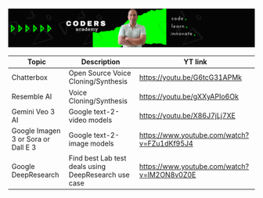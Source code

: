 

![CodersAcademy Banner](/img/banner.png)


Topic | Description  | YT link |
--- | --- | --- |
Chatterbox | Open Source Voice Cloning/Synthesis | https://youtu.be/G6tcG31APMk |
Resemble AI | Voice Cloning/Synthesis | https://youtu.be/gXXyAPIo6Ok |
Gemini Veo 3 AI | Google text-2-video models | https://youtu.be/X86J7jLj7XE |
Google Imagen 3 or Sora or Dall E 3 | Google text-2-image models |https://www.youtube.com/watch?v=FZu1dKf95J4|
Google DeepResearch | Find best Lab test deals using DeepResearch use case |https://www.youtube.com/watch?v=lM2ON8v0Z0E|

